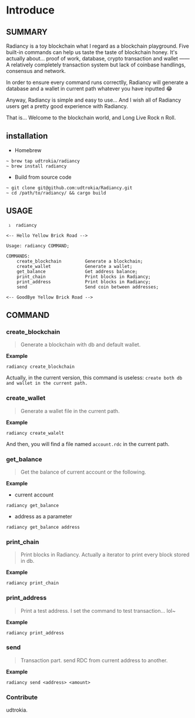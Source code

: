 # Introduce



## SUMMARY



Radiancy is a toy blockchain what I regard as a blockchain playground. Five built-in commands can help us taste the taste of  blockchain honey. It's actually about... proof of work, database, crypto transaction and wallet —— A relatively completely transaction system but lack of coinbase handlings, consensus and network.

In order to ensure every command runs correctlly, Radiancy will generate a database and a wallet in current path whatever you have inputted 😂

Anyway, Radiancy is simple and easy to use... And I wish all of Radiancy users get a pretty good experience with Radiancy.

That is... Welcome to the blockchain world,  and Long Live Rock n Roll.



## installation

+ Homebrew

```
~ brew tap udtrokia/radiancy
~ brew install radiancy
```



+ Build from source code

```
~ git clone git@github.com:udtrokia/Radiancy.git
~ cd /path/to/radiancy/ && cargo build
```



## USAGE



```
 ℷ  radiancy

<-- Hello Yellow Brick Road -->

Usage: radiancy COMMAND;

COMMANDS:
    create_blockchain         Generate a blockchain;
    create_wallet             Generate a wallet;
    get_balance               Get address balance;
    print_chain               Print blocks in Radiancy;
    print_address             Print blocks in Radiancy;
    send                      Send coin between addresses;

<-- GoodBye Yellow Brick Road -->
```





## COMMAND



### create_blockchain

> Generate a blockchain with db and default wallet.



__Example__

```
radiancy create_blockchain
```

Actually, in the current version, this command is useless: `create both db and wallet in the current path.`



### create_wallet

> Generate a wallet file in the current path.



__Example__

```
radiancy create_walelt
```

And then, you will find a file named `account.rdc` in the current path.



### get_balance 

> Get the balance of current account or the following.



__Example__

+ current account

```
radiancy get_balance
```

+ address as a parameter

```
radiancy get_balance address
```



### print_chain

> Print blocks in Radiancy. Actually a iterator to print every block stored in db.



__Example__

```
radiancy print_chain
```

### print_address

> Print a test address. I set the command to test transaction... lol~



__Example__

```
radiancy print_address
```



### send

> Transaction part. send RDC from current address to another.



__Example__

```
radiancy send <address> <amount>
```



### Contribute



udtrokia.



  


